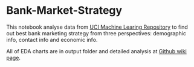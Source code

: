 # Bank-Market-Strategy

This notebook analyse data from [UCI Machine Learing Repository](https://archive.ics.uci.edu/ml/datasets/Bank+Marketing#) to find out best bank marketing strategy from three perspectives: demographic info, contact info and economic info. 

All of EDA charts are in output folder and detailed analysis at [Github wiki page](https://github.com/jackie-sun7/Bank-Market-Strategy/wiki/Bank-Market-Strategy-Data-Analysis).
